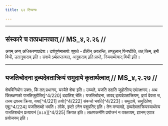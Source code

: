 ```yaml
---
title: ६२ टिप्पन्यः

---
```


[^4/215]: E2: adhikaraṇātideśo 'yam

[^4/216]: Tait. S. 2.1.1.1

[^4/217]: Mait. S. 2.1.5

[^4/218]: Tait.S. 1.8.9.1

[^4/219]: E2: prāptasya varṇasya niyamārtha

____________________________________________


## संस्कारे च तत्प्रधानत्वात् // MS_४,२.२६ //

अयम् अप्य् अधिकरणाप्रदेशः। दर्शपूर्णमासयोः श्रूयते - व्रीहीन् अवहन्ति, तण्डुलान् पिनष्टीति, तत् किम्, इमौ विधी, उतानुवादाव् इति। संशये ऽर्थप्राप्तत्वात्, अनुवादाव् इति प्राप्ते, नियमार्थत्वाद् विधी इति।


____________________________________________


## यजतिचोदना द्रव्यदेवताक्रियं समुदाये कृतार्थत्वात् // MS_४,२.२७ //

शेषविनियोग उक्तः, किं तत् प्रधानम्, यस्यैते शेषा इति। उच्यते, यजति ददाति जुहोतीत्य् एवंलक्षणम्। अथ किंलक्षणको यजतिजुहोतिर्[^4/220] ददातिश् चेति। यजतिचोदना, तावद् द्रव्यदेवताक्रियम्, द्रव्यं देवता च, तस्य द्रवस्य क्रिया, यया[^4/221] तयोः[^4/222] संबन्धो भवति[^4/223]। समुदाये, समुदितेष्व् एषु[^4/224] यजतिशब्दो भवति। लोके, इष्टो ऽनेन पशुपतिर् इति। तेन मन्यामहे, द्रव्यदेवताक्रियस्यार्थस्य यजतिशब्देन प्रत्यायनं [४८४][^4/225] क्रियत इति। लक्षणकर्मणि प्रयोजनं न वक्तव्यम्, ज्ञानम् एवात्र प्रयोजनम् इति।
